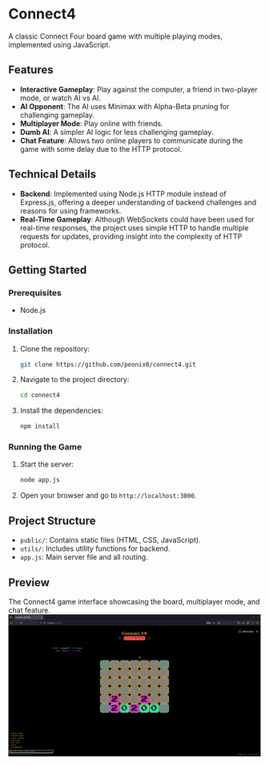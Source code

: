 # Connect4

A classic Connect Four board game with multiple playing modes, implemented using JavaScript.

## Features

- **Interactive Gameplay**: Play against the computer, a friend in two-player mode, or watch AI vs AI.
- **AI Opponent**: The AI uses Minimax with Alpha-Beta pruning for challenging gameplay.
- **Multiplayer Mode**: Play online with friends.
- **Dumb AI**: A simpler AI logic for less challenging gameplay.
- **Chat Feature**: Allows two online players to communicate during the game with some delay due to the HTTP protocol.

## Technical Details

- **Backend**: Implemented using Node.js HTTP module instead of Express.js, offering a deeper understanding of backend challenges and reasons for using frameworks.
- **Real-Time Gameplay**: Although WebSockets could have been used for real-time responses, the project uses simple HTTP to handle multiple requests for updates, providing insight into the complexity of HTTP protocol.

## Getting Started

### Prerequisites

- Node.js

### Installation

1. Clone the repository:
   ```bash
   git clone https://github.com/peonix0/connect4.git
   ```
2. Navigate to the project directory:
   ```bash
   cd connect4
   ```
3. Install the dependencies:
   ```bash
   npm install
   ```

### Running the Game

1. Start the server:
   ```bash
   node app.js
   ```
2. Open your browser and go to `http://localhost:3000`.

## Project Structure

- `public/`: Contains static files (HTML, CSS, JavaScript).
- `utils/`: Includes utility functions for backend.
- `app.js`: Main server file and all routing.

## Preview
The Connect4 game interface showcasing the board, multiplayer mode, and chat feature.
![The Connect4 game interface showcasing the board, multiplayer mode, and chat feature](./connect4.png)
